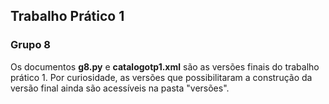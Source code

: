 ## Trabalho Prático 1
### Grupo 8

Os documentos **g8.py** e **catalogotp1.xml** são as versões finais do trabalho prático 1.
Por curiosidade, as versões que possibilitaram a construção da versão final ainda são acessíveis na pasta "versões".
